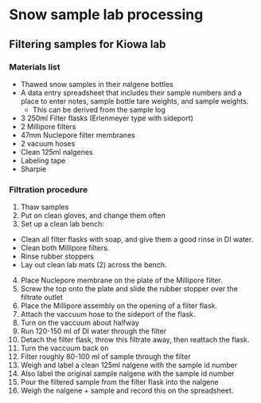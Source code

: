 # Snow sample lab processing

## Filtering samples for Kiowa lab

### Materials list

- Thawed snow samples in their nalgene bottles
- A data entry spreadsheet that includes their sample numbers and a place to enter notes, sample bottle tare weights, and sample weights.
  - This can be derived from the sample log
- 3 250ml Filter flasks (Erlenmeyer type with sideport)
- 2 Millipore filters
- 47mm Nuclepore filter membranes
- 2 vacuum hoses
- Clean 125ml nalgenes
- Labeling tape
- Sharpie

### Filtration procedure

1. Thaw samples
2. Put on clean gloves, and change them often
3. Set up a clean lab bench:
  - Clean all filter flasks with soap, and give them a good rinse in DI water.
  - Clean both Millipore filters.
  - Rinse rubber stoppers
  - Lay out clean lab mats (2) across the bench.
4. Place Nuclepore membrane on the plate of the Millipore filter.
5. Screw the top onto the plate and slide the rubber stopper over the filtrate outlet
6. Place the Millipore assembly on the opening of a filter flask.
7. Attach the vaccuum hose to the sideport of the flask.
8. Turn on the vaccuum about halfway
9. Run 120-150 ml of DI water through the filter
10. Detach the filter flask, throw this filtrate away, then reattach the flask.
11. Turn the vaccuum back on
12. Filter roughly 80-100 ml of sample through the filter
13. Weigh and label a clean 125ml nalgene with the sample id number
14. Also label the original sample nalgene with the sample id number
15. Pour the filtered sample from the filter flask into the nalgene
16. Weigh the nalgene + sample and record this on the spreadsheet.
